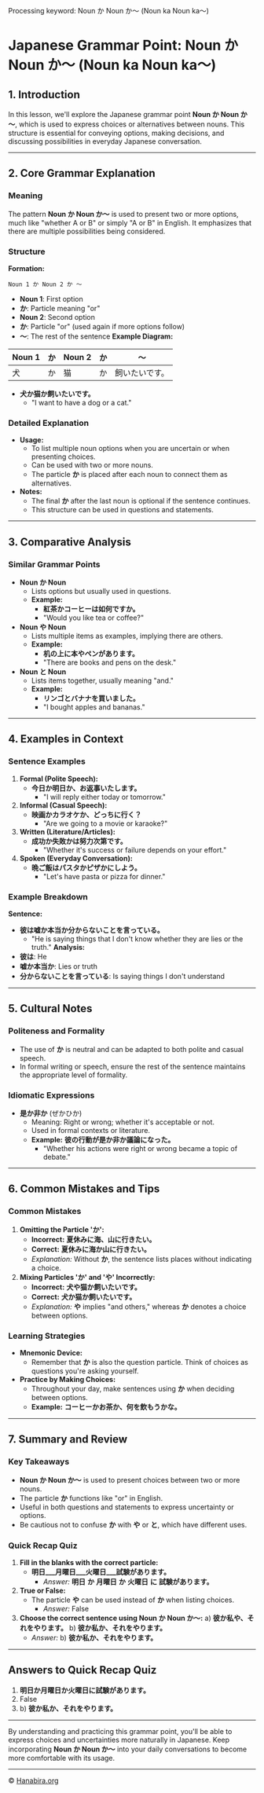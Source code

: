 Processing keyword: Noun か Noun か～ (Noun ka Noun ka～)
# Japanese Grammar Point: Noun か Noun か～ (Noun ka Noun ka～)

## 1. Introduction
In this lesson, we'll explore the Japanese grammar point **Noun か Noun か～**, which is used to express choices or alternatives between nouns. This structure is essential for conveying options, making decisions, and discussing possibilities in everyday Japanese conversation.

---
## 2. Core Grammar Explanation
### Meaning
The pattern **Noun か Noun か～** is used to present two or more options, much like "whether A or B" or simply "A or B" in English. It emphasizes that there are multiple possibilities being considered.
### Structure
**Formation:**
```
Noun 1 か Noun 2 か ～ 
```
- **Noun 1**: First option
- **か**: Particle meaning "or"
- **Noun 2**: Second option
- **か**: Particle "or" (used again if more options follow)
- **～**: The rest of the sentence
**Example Diagram:**

| Noun 1 | か | Noun 2 | か | ～            |
|--------|----|--------|----|--------------|
| 犬     | か | 猫     | か | 飼いたいです。|

- **犬か猫か飼いたいです。**
  - "I want to have a dog or a cat."
### Detailed Explanation
- **Usage:**
  - To list multiple noun options when you are uncertain or when presenting choices.
  - Can be used with two or more nouns.
  - The particle **か** is placed after each noun to connect them as alternatives.
- **Notes:**
  - The final **か** after the last noun is optional if the sentence continues.
  - This structure can be used in questions and statements.
---
## 3. Comparative Analysis
### Similar Grammar Points
- **Noun か Noun**
  - Lists options but usually used in questions.
  - **Example:** 
    - **紅茶かコーヒーは如何ですか。**
    - "Would you like tea or coffee?"
- **Noun や Noun**
  - Lists multiple items as examples, implying there are others.
  - **Example:**
    - **机の上に本やペンがあります。**
    - "There are books and pens on the desk."
- **Noun と Noun**
  - Lists items together, usually meaning "and."
  - **Example:**
    - **リンゴとバナナを買いました。**
    - "I bought apples and bananas."
---
## 4. Examples in Context
### Sentence Examples
1. **Formal (Polite Speech):**
   - **今日か明日か、お返事いたします。**
     - "I will reply either today or tomorrow."
2. **Informal (Casual Speech):**
   - **映画かカラオケか、どっちに行く？**
     - "Are we going to a movie or karaoke?"
3. **Written (Literature/Articles):**
   - **成功か失敗かは努力次第です。**
     - "Whether it's success or failure depends on your effort."
4. **Spoken (Everyday Conversation):**
   - **晩ご飯はパスタかピザかにしよう。**
     - "Let's have pasta or pizza for dinner."
### Example Breakdown
**Sentence:**
- **彼は嘘か本当か分からないことを言っている。**
  - "He is saying things that I don't know whether they are lies or the truth."
**Analysis:**
- **彼は**: He
- **嘘か本当か**: Lies or truth
- **分からないことを言っている**: Is saying things I don't understand
---
## 5. Cultural Notes
### Politeness and Formality
- The use of **か** is neutral and can be adapted to both polite and casual speech.
- In formal writing or speech, ensure the rest of the sentence maintains the appropriate level of formality.
### Idiomatic Expressions
- **是か非か** (ぜかひか)
  - Meaning: Right or wrong; whether it's acceptable or not.
  - Used in formal contexts or literature.
  - **Example:** **彼の行動が是か非か議論になった。**
    - "Whether his actions were right or wrong became a topic of debate."
---
## 6. Common Mistakes and Tips
### Common Mistakes
1. **Omitting the Particle 'か':**
   - **Incorrect:** **夏休みに海、山に行きたい。**
   - **Correct:** **夏休みに海か山に行きたい。**
   - *Explanation:* Without **か**, the sentence lists places without indicating a choice.
2. **Mixing Particles 'か' and 'や' Incorrectly:**
   - **Incorrect:** **犬や猫か飼いたいです。**
   - **Correct:** **犬か猫か飼いたいです。**
   - *Explanation:* **や** implies "and others," whereas **か** denotes a choice between options.
### Learning Strategies
- **Mnemonic Device:**
  - Remember that **か** is also the question particle. Think of choices as questions you're asking yourself.
- **Practice by Making Choices:**
  - Throughout your day, make sentences using **か** when deciding between options.
  - **Example:** **コーヒーかお茶か、何を飲もうかな。**
---
## 7. Summary and Review
### Key Takeaways
- **Noun か Noun か～** is used to present choices between two or more nouns.
- The particle **か** functions like "or" in English.
- Useful in both questions and statements to express uncertainty or options.
- Be cautious not to confuse **か** with **や** or **と**, which have different uses.
### Quick Recap Quiz
1. **Fill in the blanks with the correct particle:**
   - **明日___月曜日___火曜日___試験があります。**
     - *Answer:* **明日** **か** **月曜日** **か** **火曜日** **に** **試験があります。**
2. **True or False:**
   - The particle **や** can be used instead of **か** when listing choices.
     - *Answer:* False
3. **Choose the correct sentence using **Noun か Noun か～**:**
   a) **彼か私や、それをやります。**
   b) **彼か私か、それをやります。**
   - *Answer:* b) **彼か私か、それをやります。**
---
## Answers to Quick Recap Quiz
1. **明日か月曜日か火曜日に試験があります。**
2. False
3. b) **彼か私か、それをやります。**
---
By understanding and practicing this grammar point, you'll be able to express choices and uncertainties more naturally in Japanese. Keep incorporating **Noun か Noun か～** into your daily conversations to become more comfortable with its usage.


---

© [Hanabira.org](https://hanabira.org)
